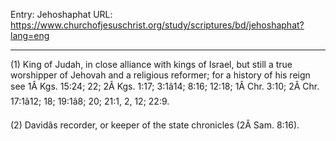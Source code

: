 Entry: Jehoshaphat
URL: https://www.churchofjesuschrist.org/study/scriptures/bd/jehoshaphat?lang=eng

---

(1) King of Judah, in close alliance with kings of Israel, but still a true worshipper of Jehovah and a religious reformer; for a history of his reign see 1Â Kgs. 15:24; 22; 2Â Kgs. 1:17; 3:1â14; 8:16; 12:18; 1Â Chr. 3:10; 2Â Chr. 17:1â12; 18; 19:1â8; 20; 21:1, 2, 12; 22:9.

(2) Davidâs recorder, or keeper of the state chronicles (2Â Sam. 8:16).
